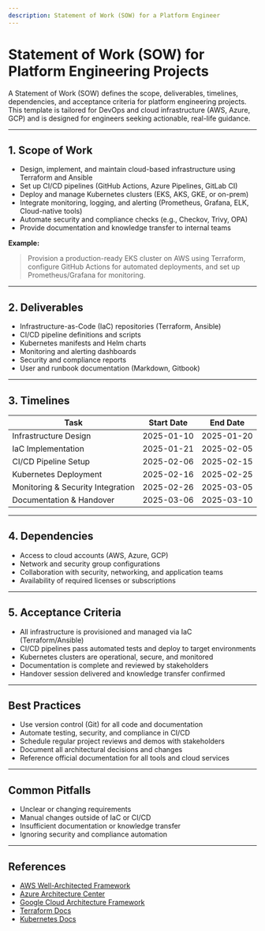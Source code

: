 ```yaml
---
description: Statement of Work (SOW) for a Platform Engineer
---
```


# Statement of Work (SOW) for Platform Engineering Projects

A Statement of Work (SOW) defines the scope, deliverables, timelines, dependencies, and acceptance criteria for platform engineering projects. This template is tailored for DevOps and cloud infrastructure (AWS, Azure, GCP) and is designed for engineers seeking actionable, real-life guidance.

---

## 1. Scope of Work

- Design, implement, and maintain cloud-based infrastructure using Terraform and Ansible
- Set up CI/CD pipelines (GitHub Actions, Azure Pipelines, GitLab CI)
- Deploy and manage Kubernetes clusters (EKS, AKS, GKE, or on-prem)
- Integrate monitoring, logging, and alerting (Prometheus, Grafana, ELK, Cloud-native tools)
- Automate security and compliance checks (e.g., Checkov, Trivy, OPA)
- Provide documentation and knowledge transfer to internal teams

**Example:**
> Provision a production-ready EKS cluster on AWS using Terraform, configure GitHub Actions for automated deployments, and set up Prometheus/Grafana for monitoring.

---

## 2. Deliverables

- Infrastructure-as-Code (IaC) repositories (Terraform, Ansible)
- CI/CD pipeline definitions and scripts
- Kubernetes manifests and Helm charts
- Monitoring and alerting dashboards
- Security and compliance reports
- User and runbook documentation (Markdown, Gitbook)

---

## 3. Timelines

| Task                                 | Start Date | End Date   |
|-------------------------------------- |------------|------------|
| Infrastructure Design                | 2025-01-10 | 2025-01-20 |
| IaC Implementation                   | 2025-01-21 | 2025-02-05 |
| CI/CD Pipeline Setup                 | 2025-02-06 | 2025-02-15 |
| Kubernetes Deployment                | 2025-02-16 | 2025-02-25 |
| Monitoring & Security Integration     | 2025-02-26 | 2025-03-05 |
| Documentation & Handover             | 2025-03-06 | 2025-03-10 |

---

## 4. Dependencies

- Access to cloud accounts (AWS, Azure, GCP)
- Network and security group configurations
- Collaboration with security, networking, and application teams
- Availability of required licenses or subscriptions

---

## 5. Acceptance Criteria

- All infrastructure is provisioned and managed via IaC (Terraform/Ansible)
- CI/CD pipelines pass automated tests and deploy to target environments
- Kubernetes clusters are operational, secure, and monitored
- Documentation is complete and reviewed by stakeholders
- Handover session delivered and knowledge transfer confirmed

---

## Best Practices

- Use version control (Git) for all code and documentation
- Automate testing, security, and compliance in CI/CD
- Schedule regular project reviews and demos with stakeholders
- Document all architectural decisions and changes
- Reference official documentation for all tools and cloud services

---

## Common Pitfalls

- Unclear or changing requirements
- Manual changes outside of IaC or CI/CD
- Insufficient documentation or knowledge transfer
- Ignoring security and compliance automation

---

## References

- [AWS Well-Architected Framework](https://aws.amazon.com/architecture/well-architected/)
- [Azure Architecture Center](https://learn.microsoft.com/en-us/azure/architecture/)
- [Google Cloud Architecture Framework](https://cloud.google.com/architecture/framework)
- [Terraform Docs](https://developer.hashicorp.com/terraform/docs)
- [Kubernetes Docs](https://kubernetes.io/docs/)
